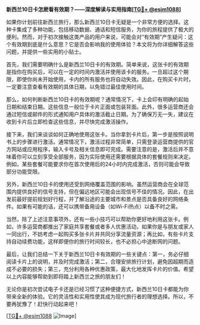**新西兰10日卡怎麽看有效期？——深度解读与实用指南[[TG💪+ @esim1088](https://t.me/s/esim1088)]**

如果你计划前往新西兰旅行，那么新西兰10日卡无疑是一个非常方便的选择。这种卡集成了多种功能，包括移动数据、通话和短信服务，为你的旅程提供了极大的便利。然而，对于初次接触这类产品的用户来说，可能会对“有效期”产生疑问：这个有效期到底是什么意思？它是否会影响我的使用体验？本文将为你详细解答这些问题，并提供一些实用的小贴士。

首先，我们需要明确什么是新西兰10日卡的有效期。简单来说，这张卡的有效期是指你在购买后，可以在一定的时间内激活并使用该卡的服务。一旦超过这个期限，即使你尚未开始使用，卡内的所有服务也将自动失效。因此，在购买卡片时，一定要注意查看有效期的具体日期，以免错过最佳使用时间。

那么，如何判断新西兰10日卡的有效期呢？通常情况下，卡上会印有明确的起始日期和结束日期。这些信息一般位于卡片正面或包装背面。此外，很多运营商还会通过短信或邮件的形式通知用户具体的激活截止日期。为了确保万无一失，建议在收到卡片后立即检查这些信息，并尽快完成激活操作。

接下来，我们来谈谈如何正确地使用这张卡。当你拿到卡片后，第一步是按照说明书上的步骤进行激活。通常情况下，激活过程非常简单，只需登录运营商提供的官方网站或应用程序，输入卡号及相关信息即可完成。需要注意的是，激活后并不意味着你可以立刻享受全部服务，因为实际使用还需要根据具体的套餐规则来决定。例如，某些套餐可能要求你在首次使用后的24小时内完成激活，否则可能会导致部分功能受限。

另外，新西兰10日卡的使用还受到网络覆盖范围的影响。虽然运营商会在全球范围内提供良好的信号支持，但在偏远地区可能会出现信号不佳的情况。因此，在出发前最好提前规划好行程，并了解沿途的主要城市和景点是否具备良好的网络条件。如果有可能的话，还可以携带备用设备（如Wi-Fi热点）以备不时之需。

当然，除了上述注意事项外，还有一些小技巧可以帮助你更好地利用这张卡。例如，许多运营商都推出了家庭共享套餐或者多人优惠活动，如果你是与朋友或家人一同出行，不妨考虑一起购买多张卡片并共同分享流量资源；再比如，有些卡片支持自动续费功能，这样即便你的旅行时间较长，也不必担心中途断网的问题。

最后，让我们总结一下关于新西兰10日卡有效期的一些关键点：第一，务必仔细阅读卡片上的说明，并及时完成激活；第二，合理安排旅行计划，避免因超期而造成不必要的损失；第三，充分利用各种优惠政策，最大化地发挥卡片的价值。希望以上内容能够帮助到即将踏上新西兰之旅的朋友们！

无论你是初次尝试电子卡还是已经习惯了这种便捷方式，新西兰10日卡都能为你带来全新的体验。它的灵活性和实用性使其成为现代旅行者的理想选择。所以，不要再犹豫了！赶快行动起来吧！

[[TG💪+ @esim1088](https://t.me/s/esim1088) ![Image](https://i.postimg.cc/4NQfJmqS/Snipaste-2025-05-13-00-14-12.png)]